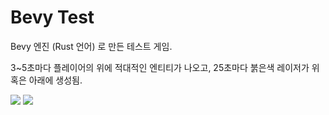 # Bevy Test

Bevy 엔진 (Rust 언어) 로 만든 테스트 게임.

3~5초마다 플레이어의 위에 적대적인 엔티티가 나오고, 25초마다 붉은색 레이저가 위 혹은 아래에 생성됨.

<img src="https://cdn.discordapp.com/attachments/935514239173554246/1223991213594513448/2023-12-06_9.19.20.png?ex=661bdda5&is=660968a5&hm=d0b02051d00bede819958f686517089599ff68b17a418eedb1ad2500cb23afdb&">
<img src="https://cdn.discordapp.com/attachments/935514239173554246/1223991214018396301/2023-12-06_9.20.12.png?ex=661bdda6&is=660968a6&hm=4025f4dde16842e65bdf9454fd17dc74953c80f4b41638ecdc6f6843694607c9&">
